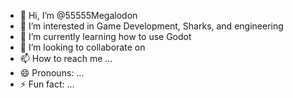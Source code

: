 - 👋 Hi, I’m @55555Megalodon
- 👀 I’m interested in Game Development, Sharks, and engineering
- 🌱 I’m currently learning how to use Godot
- 💞️ I’m looking to collaborate on 
- 📫 How to reach me ...
- 😄 Pronouns: ...
- ⚡ Fun fact: ...

<!---
55555Megalodon/55555Megalodon is a ✨ special ✨ repository because its `README.md` (this file) appears on your GitHub profile.
You can click the Preview link to take a look at your changes.
--->
